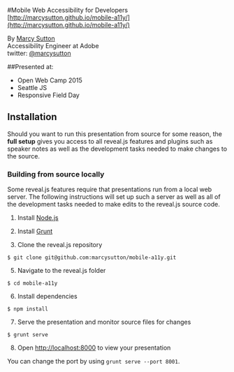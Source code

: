 #Mobile Web Accessibility for Developers
[http://marcysutton.github.io/mobile-a11y/](http://marcysutton.github.io/mobile-a11y/)

By [Marcy Sutton](http://marcysutton.com)<br>
Accessibility Engineer at Adobe<br>
twitter: [@marcysutton](http://twitter.com/marcysutton)

##Presented at:
* Open Web Camp 2015
* Seattle JS
* Responsive Field Day

## Installation

Should you want to run this presentation from source for some reason, the **full setup** gives you access to all reveal.js features and plugins such as speaker notes as well as the development tasks needed to make changes to the source.

### Building from source locally
Some reveal.js features require that presentations run from a local web server. The following instructions will set up such a server as well as all of the development tasks needed to make edits to the reveal.js source code.

1. Install [Node.js](http://nodejs.org/)

2. Install [Grunt](http://gruntjs.com/getting-started#installing-the-cli)

4. Clone the reveal.js repository
```
$ git clone git@github.com:marcysutton/mobile-a11y.git
```

5. Navigate to the reveal.js folder
```
$ cd mobile-a11y
```

6. Install dependencies
```
$ npm install
```

7. Serve the presentation and monitor source files for changes
```
$ grunt serve
```

8. Open <http://localhost:8000> to view your presentation

You can change the port by using `grunt serve --port 8001`.
